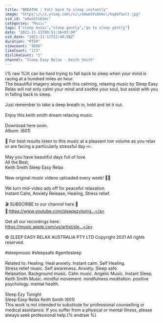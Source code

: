 ```yaml
---
title: "BREATHE | Fall back to sleep instantly"
image: "https:\/\/i.ytimg.com\/vi\/e0weSYx6Vmc\/hqdefault.jpg"
vid_id: "e0weSYx6Vmc"
categories: "Music"
tags: ["sleep music","sleep gently","go to sleep gently"]
date: "2021-11-13T09:51:36+03:00"
vid_date: "2021-11-11T22:40:58Z"
duration: "PT5H"
viewcount: "3896"
likeCount: "173"
dislikeCount: "2"
channel: "Sleep Easy Relax - Keith Smith"
---
```

{% raw %}It can be hard trying to fall back to sleep when your mind is racing at a hundred miles an hour.<br />The beautiful imagery along with this calming, relaxing music by Sleep Easy Relax will  not only calmi your mind and soothe your soul, but assist with you in falling back to sleep.<br /><br />Just remember to take a deep breath in, hold and let it out.<br /><br />Enjoy this keith smith dream relaxing music.<br /><br />Download here soon.<br />Album: (601)<br /><br />🎵 For best results listen to this music at a pleasant low volume as you relax or are facing a particularly stressful day 💤. <br /><br />May you have beautiful days full of love.<br />All the Best,<br />Keith Smith Sleep Easy Relax<br /><br />New original music videos uploaded every week! 🌿😌<br /><br />We turn mid-video ads off for peaceful relaxation.<br />Instant Calm, Anxiety Release, Healing, Stress relief.<br /><br /> 🎬 SUBSCRIBE to our channel here 🍃💤:<a rel="nofollow" target="blank" href="https://www.youtube.com/sleepezytonig...">https://www.youtube.com/sleepezytonig...</a><br /><br />Get all our recordings here: <br /><a rel="nofollow" target="blank" href="https://music.apple.com/us/artist/sle...">https://music.apple.com/us/artist/sle...</a><br /><br />© SLEEP EASY RELAX AUSTRALIA PTY LTD Copyright 2021 All rights reserved.<br /><br />#sleepmusic #sleepsafe #gentlesleep<br /><br />Related to: Healing. Heal anxiety. Instant calm. Self Healing.<br />Stress relief music. Self awareness. Anxiety. Sleep safe.<br />Relaxation. Background music. Calm music. Angelic Music. Instant Sleep.<br />Keith Smith Music. mindful movement. mindfulness meditation. positive psychology. mental health.  <br /><br />Sleep Ezy Tonight<br />Sleep Easy Relax Keith Smith (601) <br />This work is not intended to substitute for professional counselling or medical assistance. If you suffer from a physical or mental illness, please always seek professional help.{% endraw %}
